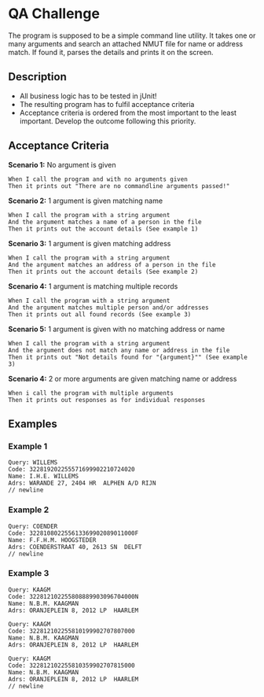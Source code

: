 # QA Challenge

The program is supposed to be a simple command line utility. It takes one or many arguments and search an attached NMUT file for name or address match. If found it, parses the details and prints it on the screen.

## Description
* All business logic has to be tested in jUnit!
* The resulting program has to fulfil acceptance criteria
* Acceptance criteria is ordered from the most important to the least important. Develop the outcome following this priority.


## Acceptance Criteria
**Scenario 1:** No argument is given
```
When I call the program and with no arguments given
Then it prints out "There are no commandline arguments passed!"
```

**Scenario 2:** 1 argument is given matching name
```
When I call the program with a string argument
And the argument matches a name of a person in the file
Then it prints out the account details (See example 1)
```

**Scenario 3:** 1 argument is given matching address
```
When I call the program with a string argument
And the argument matches an address of a person in the file
Then it prints out the account details (See example 2)
```

**Scenario 4:** 1 argument is matching multiple records
```
When I call the program with a string argument
And the argument matches multiple person and/or addresses
Then it prints out all found records (See example 3)
```

**Scenario 5:** 1 argument is given with no matching address or name
```
When I call the program with a string argument
And the argument does not match any name or address in the file
Then it prints out "Not details found for "{argument}"" (See example 3)
```

**Scenario 4:** 2 or more arguments are given matching name or address
```
When i call the program with multiple arguments
Then it prints out responses as for individual responses
```

## Examples
### Example 1

```
Query: WILLEMS
Code: 322819202255571699902210724020
Name: I.H.E. WILLEMS
Adrs: WARANDE 27, 2404 HR  ALPHEN A/D RIJN
// newline
```

### Example 2

```
Query: COENDER
Code: 322810802255613369902089011000F
Name: F.F.H.M. HOOGSTEDER
Adrs: COENDERSTRAAT 40, 2613 SN  DELFT
// newline
```

### Example 3
```
Query: KAAGM
Code: 322812102255808889903096704000N
Name: N.B.M. KAAGMAN
Adrs: ORANJEPLEIN 8, 2012 LP  HAARLEM

Query: KAAGM
Code: 322812102255810199902707807000
Name: N.B.M. KAAGMAN
Adrs: ORANJEPLEIN 8, 2012 LP  HAARLEM

Query: KAAGM
Code: 322812102255810359902707815000
Name: N.B.M. KAAGMAN
Adrs: ORANJEPLEIN 8, 2012 LP  HAARLEM
// newline
```
